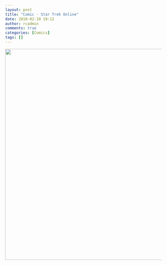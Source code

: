 ```yaml
---
layout: post
title: "Comic - Star Trek Online"
date: 2010-02-10 19:12
author: rcadmin
comments: true
categories: [Comics]
tags: []
---
```

<a href="http://bitsmack.com/wp/2010/02/10/comic-star-trek-online/"><img src="http://dl.bitsmack.com/uploads/2010/02/201002101.jpg" alt="" title="To boldly stay home, eating more pizza rolls than anyone has ever eaten before." width="680" height="680" class="alignnone size-full wp-image-1888" /></a>

